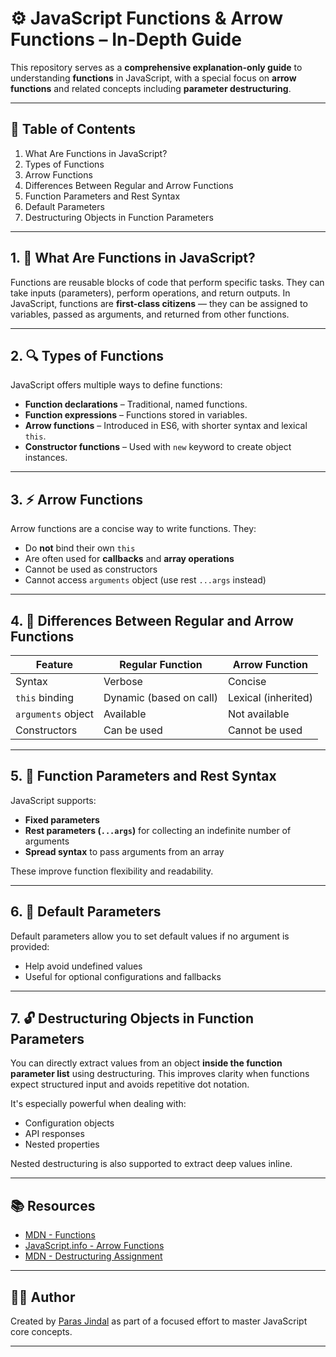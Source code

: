 # ⚙️ JavaScript Functions & Arrow Functions – In-Depth Guide

This repository serves as a **comprehensive explanation-only guide** to understanding **functions** in JavaScript, with a special focus on **arrow functions** and related concepts including **parameter destructuring**.

---

## 📌 Table of Contents

1. What Are Functions in JavaScript?
2. Types of Functions
3. Arrow Functions
4. Differences Between Regular and Arrow Functions
5. Function Parameters and Rest Syntax
6. Default Parameters
7. Destructuring Objects in Function Parameters

---

## 1. 📖 What Are Functions in JavaScript?

Functions are reusable blocks of code that perform specific tasks. They can take inputs (parameters), perform operations, and return outputs. In JavaScript, functions are **first-class citizens** — they can be assigned to variables, passed as arguments, and returned from other functions.

---

## 2. 🔍 Types of Functions

JavaScript offers multiple ways to define functions:

- **Function declarations** – Traditional, named functions.
- **Function expressions** – Functions stored in variables.
- **Arrow functions** – Introduced in ES6, with shorter syntax and lexical `this`.
- **Constructor functions** – Used with `new` keyword to create object instances.

---

## 3. ⚡ Arrow Functions

Arrow functions are a concise way to write functions. They:

- Do **not** bind their own `this`
- Are often used for **callbacks** and **array operations**
- Cannot be used as constructors
- Cannot access `arguments` object (use rest `...args` instead)

---

## 4. 🔁 Differences Between Regular and Arrow Functions

| Feature            | Regular Function       | Arrow Function            |
|--------------------|------------------------|----------------------------|
| Syntax             | Verbose                | Concise                   |
| `this` binding     | Dynamic (based on call) | Lexical (inherited)      |
| `arguments` object | Available              | Not available             |
| Constructors       | Can be used            | Cannot be used            |

---

## 5. 🧮 Function Parameters and Rest Syntax

JavaScript supports:

- **Fixed parameters**
- **Rest parameters (`...args`)** for collecting an indefinite number of arguments
- **Spread syntax** to pass arguments from an array

These improve function flexibility and readability.

---

## 6. 🧩 Default Parameters

Default parameters allow you to set default values if no argument is provided:

- Help avoid undefined values
- Useful for optional configurations and fallbacks

---

## 7. 🔓 Destructuring Objects in Function Parameters

You can directly extract values from an object **inside the function parameter list** using destructuring. 
This improves clarity when functions expect structured input and avoids repetitive dot notation.

It's especially powerful when dealing with:

- Configuration objects
- API responses
- Nested properties

Nested destructuring is also supported to extract deep values inline.

---


## 📚 Resources

- [MDN - Functions](https://developer.mozilla.org/en-US/docs/Web/JavaScript/Guide/Functions)
- [JavaScript.info - Arrow Functions](https://javascript.info/arrow-functions)
- [MDN - Destructuring Assignment](https://developer.mozilla.org/en-US/docs/Web/JavaScript/Reference/Operators/Destructuring_assignment)

---

## 🧑‍💻 Author

Created by [Paras Jindal](https://github.com/Paras-jindal1604) as part of a focused effort to master JavaScript core concepts.

---

